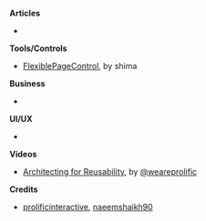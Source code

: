 **Articles**

*


**Tools/Controls**

* [FlexiblePageControl](https://github.com/shima11/FlexiblePageControl), by shima

**Business**

*

**UI/UX**

*

**Videos**

* [Architecting for Reusability](http://blog.prolificinteractive.com/2017/04/20/architecting-for-reusability/), by [@weareprolific](https://twitter.com/weareprolific)

**Credits**

* [prolificinteractive](https://github.com/prolificinteractive), [naeemshaikh90](https://github.com/naeemshaikh90)

